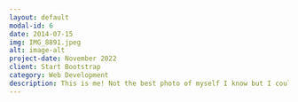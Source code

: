 ```yaml
---
layout: default
modal-id: 6
date: 2014-07-15
img: IMG_8891.jpeg
alt: image-alt
project-date: November 2022
client: Start Bootstrap
category: Web Development
description: This is me! Not the best photo of myself I know but I couldn't fit it in the profile picture so I just put it here instead.
---
```

